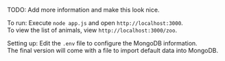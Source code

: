 TODO: Add more information and make this look nice.


To run:
	Execute `node app.js` and open `http://localhost:3000`.  
	To view the list of animals, view `http://localhost:3000/zoo`.


Setting up:
	Edit the `.env` file to configure the MongoDB information.  
	The final version will come with a file to import default data into MongoDB.
